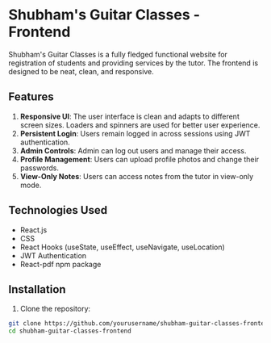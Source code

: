 # Shubham's Guitar Classes - Frontend

Shubham's Guitar Classes is a fully fledged functional website for registration of students and providing services by the tutor. The frontend is designed to be neat, clean, and responsive.

## Features

1. **Responsive UI**: The user interface is clean and adapts to different screen sizes. Loaders and spinners are used for better user experience.
2. **Persistent Login**: Users remain logged in across sessions using JWT authentication.
3. **Admin Controls**: Admin can log out users and manage their access.
4. **Profile Management**: Users can upload profile photos and change their passwords.
5. **View-Only Notes**: Users can access notes from the tutor in view-only mode.

## Technologies Used

- React.js
- CSS
- React Hooks (useState, useEffect, useNavigate, useLocation)
- JWT Authentication
- React-pdf npm package

## Installation

1. Clone the repository:

```bash
git clone https://github.com/yourusername/shubham-guitar-classes-frontend.git
cd shubham-guitar-classes-frontend

